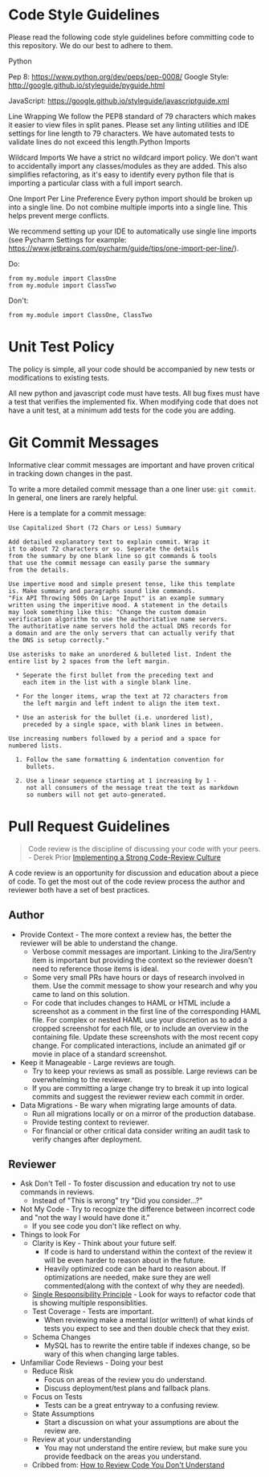 # Code Style Guidelines

Please read the following code style guidelines before committing code to
this repository.  We do our best to adhere to them.

Python

Pep 8: https://www.python.org/dev/peps/pep-0008/
Google Style: http://google.github.io/styleguide/pyguide.html

JavaScript:
https://google.github.io/styleguide/javascriptguide.xml

Line Wrapping
We follow the PEP8 standard of 79 characters which makes it easier to view 
files in split panes.  Please set any linting utilities and IDE settings for 
line length to 79 characters.  We have automated tests to validate lines do 
not exceed this length.Python Imports

Wildcard Imports
We have a strict no wildcard import policy.  We don't want to accidentally 
import any classes/modules as they are added.  This also simplifies 
refactoring, as it's easy to identify every python file that is importing a 
particular class with a full import search.

One Import Per Line Preference
Every python import should be broken up into a single line.  Do not combine 
multiple imports into a single line.  This helps prevent merge conflicts.  

We recommend setting up your IDE to automatically use single line imports 
(see Pycharm Settings for example: 
https://www.jetbrains.com/pycharm/guide/tips/one-import-per-line/).  

Do:
```
from my.module import ClassOne
from my.module import ClassTwo
```

Don't:
```
from my.module import ClassOne, ClassTwo
```



# Unit Test Policy

The policy is simple, all your code should be accompanied by new tests
or modifications to existing tests.

All new python and javascript code must have tests. All bug fixes must
have a test that verifies the implemented fix. When modifying code that
does not have a unit test, at a minimum add tests for the code you are
adding.


# Git Commit Messages

Informative clear commit messages are important and have
proven critical in tracking down changes in the past.

To write a more detailed commit message than a one liner
use: `git commit`. In general, one liners are rarely helpful.

Here is a template for a commit message:

```
Use Capitalized Short (72 Chars or Less) Summary

Add detailed explanatory text to explain commit. Wrap it
it to about 72 characters or so. Seperate the details
from the summary by one blank line so git commands & tools
that use the commit message can easily parse the summary
from the details.

Use impertive mood and simple present tense, like this template
is. Make summary and paragraphs sound like commands.
"Fix API Throwing 500s On Large Input" is an example summary
written using the imperitive mood. A statement in the details
may look something like this: "Change the custom domain
verification algorithm to use the authoritative name servers.
The authoritative name servers hold the actual DNS records for
a domain and are the only servers that can actually verify that
the DNS is setup correctly."

Use asterisks to make an unordered & bulleted list. Indent the
entire list by 2 spaces from the left margin.

  * Seperate the first bullet from the preceding text and
    each item in the list with a single blank line.

  * For the longer items, wrap the text at 72 characters from
    the left margin and left indent to align the item text.

  * Use an asterisk for the bullet (i.e. unordered list),
    preceded by a single space, with blank lines in between.

Use increasing numbers followed by a period and a space for
numbered lists.

  1. Follow the same formatting & indentation convention for
     bullets.

  2. Use a linear sequence starting at 1 increasing by 1 -
     not all consumers of the message treat the text as markdown
     so numbers will not get auto-generated.

```

# Pull Request Guidelines
> Code review is the discipline of discussing your code with your peers. - Derek Prior
> [Implementing a Strong Code-Review Culture](https://www.youtube.com/watch?v=PJjmw9TRB7s)

A code review is an opportunity for discussion and education about a piece of
code. To get the most out of the code review process the author and
reviewer both have a set of best practices.

## Author
 * Provide Context - The more context a review has, the better the reviewer will
   be able to understand the change.
   * Verbose commit messages are important.  Linking to the Jira/Sentry item is
     important but providing the context so the reviewer doesn't need to
     reference those items is ideal.
   * Some very small PRs have hours or days of research involved in them.  Use
     the commit message to show your research and why you came to land on this
     solution.
   * For code that includes changes to HAML or HTML include a screenshot as a
     comment in the first line of the corresponding HAML file. For complex or
     nested HAML use your discretion as to add a cropped screenshot for each
     file, or to include an overview in the containing file. Update these
     screenshots with the most recent copy change. For complicated interactions,
     include an animated gif or movie in place of a standard screenshot.
 * Keep it Manageable - Large reviews are tough.
   * Try to keep your reviews as small as possible.  Large reviews can be
     overwhelming to the reviewer.
   * If you are committing a large change try to break it up into logical
     commits and suggest the reviewer review each commit in order.
 * Data Migrations - Be wary when migrating large amounts of data.
   * Run all migrations locally or on a mirror of the production database.
   * Provide testing context to reviewer.
   * For financial or other critical data consider writing an audit task to
     verify changes after deployment.


## Reviewer
 * Ask Don't Tell - To foster discussion and education try not to use commands
   in reviews.
   * Instead of "This is wrong" try "Did you consider...?"
 * Not My Code - Try to recognize the difference between incorrect code and "not
   the way I would have done it."
   * If you see code you don't like reflect on why.
 * Things to look For
   * Clarity is Key - Think about your future self.
     * If code is hard to understand within the context of the review it will
       be even harder to reason about in the future.
     * Heavily optimized code can be hard to reason about.  If optimizations
       are needed, make sure they are well commented(along with the context of
       why they are needed).
   * [Single Responsibility Principle](https://en.wikipedia.org/wiki/Single_responsibility_principle) -
     Look for ways to refactor code that is showing multiple responsiblities.
   * Test Coverage - Tests are important.
     * When reviewing make a mental list(or written!) of what kinds of tests you
       expect to see and then double check that they exist.
   * Schema Changes
     * MySQL has to rewrite the entire table if indexes change, so be wary of
       this when changing large tables.
  * Unfamiliar Code Reviews - Doing your best
    * Reduce Risk
      * Focus on areas of the review you do understand.
      * Discuss deployment/test plans and fallback plans.
    * Focus on Tests
      * Tests can be a great entryway to a confusing review.
    * State Assumptions
      * Start a discussion on what your assumptions are about the review are.
    * Review at your understanding
      * You may not understand the entire review, but make sure you provide
        feedback on the areas you understand.
    * Cribbed from: [How to Review Code You Don't Understand](https://blog.sentry.io/2018/01/24/review-code-you-dont-understand)
